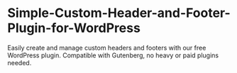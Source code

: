 # Simple-Custom-Header-and-Footer-Plugin-for-WordPress
Easily create and manage custom headers and footers with our free WordPress plugin. Compatible with Gutenberg, no heavy or paid plugins needed.
